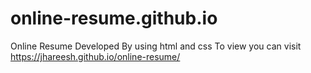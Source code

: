 # online-resume.github.io
Online Resume Developed By using html and css
To view you can visit https://jhareesh.github.io/online-resume/

